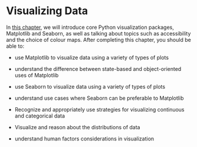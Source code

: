 # Visualizing Data
In [this chapter](https://neuraldatascience.io/4-viz/introduction.html), we will introduce core Python visualization packages, Matplotlib and Seaborn, as well as talking about topics such as accessibility and the choice of colour maps.
After completing this chapter, you should be able to:

- use Matplotlib to visualize data using a variety of types of plots

- understand the difference between state-based and object-oriented uses of Matplotlib

- use Seaborn to visualize data using a variety of types of plots

- understand use cases where Seaborn can be preferable to Matplotlib

- Recognize and appropriately use strategies for visualizing continuous and categorical data

- Visualize and reason about the distributions of data

- understand human factors considerations in visualization
